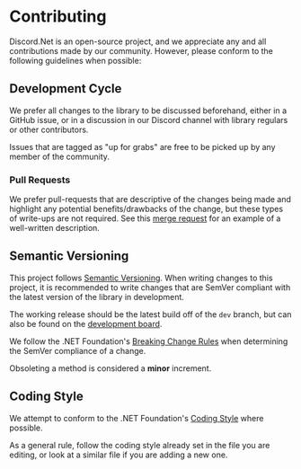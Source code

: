 # Contributing

Discord.Net is an open-source project, and we appreciate any and all
contributions made by our community. However, please conform to the
following guidelines when possible:

## Development Cycle

We prefer all changes to the library to be discussed beforehand,
either in a GitHub issue, or in a discussion in our Discord channel
with library regulars or other contributors.

Issues that are tagged as "up for grabs" are free to be picked up by
any member of the community.

### Pull Requests

We prefer pull-requests that are descriptive of the changes being made
and highlight any potential benefits/drawbacks of the change, but these
types of write-ups are not required. See this [merge request](https://github.com/RogueException/Discord.Net/pull/793)
for an example of a well-written description.

## Semantic Versioning

This project follows [Semantic Versioning](http://semver.org/). When
writing changes to this project, it is recommended to write changes
that are SemVer compliant with the latest version of the library in
development.

The working release should be the latest build off of the `dev` branch,
but can also be found on the [development board](https://github.com/RogueException/Discord.Net/projects/1).

We follow the .NET Foundation's [Breaking Change Rules](https://github.com/dotnet/corefx/blob/master/Documentation/coding-guidelines/breaking-change-rules.md)
when determining the SemVer compliance of a change.

Obsoleting a method is considered a **minor** increment.

## Coding Style

We attempt to conform to the .NET Foundation's [Coding Style](https://github.com/dotnet/corefx/blob/master/Documentation/coding-guidelines/coding-style.md)
where possible.

As a general rule, follow the coding style already set in the file you
are editing, or look at a similar file if you are adding a new one.
